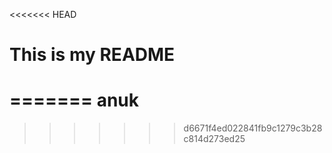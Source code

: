 <<<<<<< HEAD
# This is my README
=======
anuk
====
>>>>>>> d6671f4ed022841fb9c1279c3b28c814d273ed25
